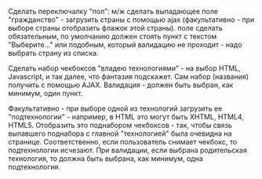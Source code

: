 Сделать переключалку "пол": м/ж 
сделать выпадающее поле "гражданство" - загрузить страны с помощью ajax (факультативно - при выборе страны отобразить флажок этой страны). поле сделать обязательным, по умолчанию должен стоять пункт с текстом "Выберите..." или подобным, который валидацию не проходит - надо выбрать страну из списка.

Сделать набор чекбоксов "владею технологиями" - на выбор HTML, Javascript, и так далее, что фантазия подскажет. Сам набор (названия) получить с помощью AJAX. Валидация - должен быть выбран, как минимум, один пункт.

Факультативно - при выборе одной из технологий загрузить ее "подтехнологии" - например, в HTML это могут быть XHTML, HTML4, HTML5. Отобразить это поднабором чекбоксов - так, чтобы связь выпавшего поднабора с главной "технологией" была очевидна на странице. Соответственно, если пользователь снимает чекбокс, то подтехнологии исчезают. При валидации, если выбрана родительская технология, то должна быть выбрана, как минимум, одна подтехнология.